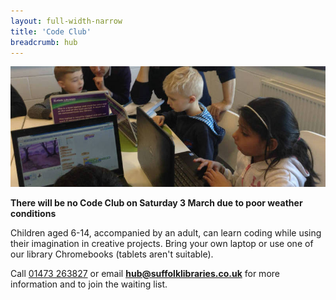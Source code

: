```yaml
---
layout: full-width-narrow
title: 'Code Club'
breadcrumb: hub
---
```


<p><img src="/images/article/code-club.jpg" alt="Children on laptops at Code Club" /></p>

**There will be no Code Club on Saturday 3 March due to poor weather conditions**

Children aged 6-14, accompanied by an adult, can learn coding while using their imagination in creative projects. Bring your own laptop or use one of our library Chromebooks (tablets aren't suitable).

Call [01473 263827](tel:01473263827) or email **hub@suffolklibraries.co.uk** for more information and to join the waiting list.
